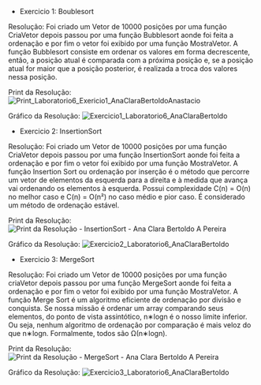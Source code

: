 - Exercicio 1: Boublesort

Resolução: Foi criado um Vetor de 10000 posições por uma função CriaVetor depois passou por uma função Bubblesort aonde foi feita a ordenação e por fim o vetor foi exibido por uma função MostraVetor. A função Bubblesort consiste em ordenar os valores em forma decrescente, então, a posição atual é comparada com a próxima posição e, se a posição atual for maior que a posição posterior, é realizada a troca dos valores nessa posição.

Print da Resolução: ![Print_Laboratorio6_Exericio1_AnaClaraBertoldoAnastacio](https://user-images.githubusercontent.com/101759772/195471829-03381998-17d3-49b1-80ec-8aa622556321.jpg)

Gráfico da Resolução: ![Exercicio1_Laboratorio6_AnaClaraBertoldo](https://user-images.githubusercontent.com/101759772/195648264-f4cd5b88-ca74-49e7-a125-e4f6c6ff0073.jpg)

- Exercicio 2: InsertionSort

Resolução: Foi criado um Vetor de 10000 posições por uma função CriaVetor depois passou por uma função InsertionSort aonde foi feita a ordenação e por fim o vetor foi exibido por uma função MostraVetor. A função Insertion Sort ou ordenação por inserção é o método que percorre um vetor de elementos da esquerda para a direita e à medida que avança vai ordenando os elementos à esquerda. Possui complexidade C(n) = O(n) no melhor caso e C(n) = O(n²) no caso médio e pior caso. É considerado um método de ordenação estável.

Print da Resolução: ![Print da Resolução - InsertionSort - Ana Clara Bertoldo A Pereira](https://user-images.githubusercontent.com/101759772/195649867-e492183f-fd64-4f3c-971c-a794bebfa034.png)


Gráfico da Resolução: ![Exercicio2_Laboratorio6_AnaClaraBertoldo](https://user-images.githubusercontent.com/101759772/195650230-f086b6c0-0867-4a6f-8293-5db0e5802f83.jpg)

- Exercicio 3: MergeSort

Resolução: Foi criado um Vetor de 10000 posições por uma função criaVetor depois passou por uma função MergeSort aonde foi feita a ordenação e por fim o vetor foi exibido por uma função MostraVetor. A função Merge Sort é um algoritmo eficiente de ordenação por divisão e conquista. Se nossa missão é ordenar um array comparando seus elementos, do ponto de vista assintótico, n∗logn é o nosso limite inferior. Ou seja, nenhum algoritmo de ordenação por comparação é mais veloz do que n∗logn. Formalmente, todos são Ω(n∗logn).

Print da Resolução: ![Print da Resolução - MergeSort - Ana Clara Bertoldo A Pereira](https://user-images.githubusercontent.com/101759772/195651027-a0fb42bc-31c7-4bef-aba7-b7a64758d01c.jpg)

Gráfico da Resolução: ![Exercicio3_Laboratorio6_AnaClaraBertoldo](https://user-images.githubusercontent.com/101759772/195651192-2b6dfc73-9912-4e74-bb1b-36062579f2a3.jpg)

